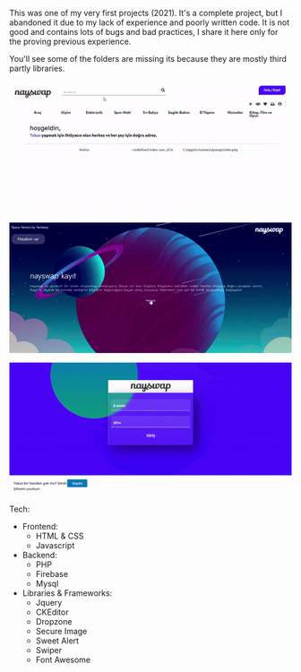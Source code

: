 This was one of my very first projects (2021). It's a complete project, but I abandoned it due to my lack of experience and poorly written code. It is not good and contains lots of bugs and bad practices, I share it here only for the proving previous experience. 

You'll see some of the folders are missing its because they are mostly third partly libraries.

![](https://github.com/avvprime/nayswap/blob/main/sr-2.gif)

![](https://github.com/avvprime/nayswap/blob/main/sr-1.gif)

![](https://github.com/avvprime/nayswap/blob/main/sr-3.gif)

Tech:
  - Frontend:
     - HTML & CSS
     - Javascript
  - Backend:
     - PHP
     - Firebase
     - Mysql
  - Libraries & Frameworks:
     - Jquery
     - CKEditor
     - Dropzone
     - Secure Image
     - Sweet Alert
     - Swiper
     - Font Awesome
